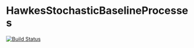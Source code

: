 # HawkesStochasticBaselineProcesses

[![Build Status](https://github.com/Msadeler/HawkesStochasticBaselineProcesses.jl/actions/workflows/CI.yml/badge.svg?branch=main)](https://github.com/Msadeler/HawkesStochasticBaselineProcesses.jl/actions/workflows/CI.yml?query=branch%3Amain)


